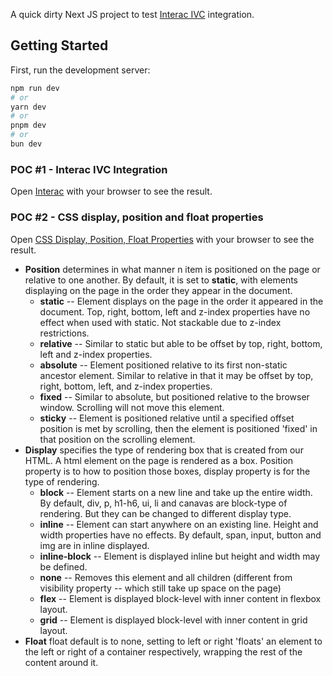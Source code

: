 A quick dirty Next JS project to test [Interac IVC](https://portal.pp.vids.dev/auth/sign-in) integration.

## Getting Started

First, run the development server:

```bash
npm run dev
# or
yarn dev
# or
pnpm dev
# or
bun dev
```

### POC #1 - Interac IVC Integration
Open [Interac](http://localhost:3000/interac) with your browser to see the result.

### POC #2 - CSS display, position and float properties
Open [CSS Display, Position, Float Properties](http://localhost:3000/css-display-position-float.html) with your browser to see the result.

- **Position** determines in what manner n item is positioned on the page or relative to one another. 
By default, it is set to **static**, with elements displaying on the page in the order they appear in the document.
  - **static** -- Element displays on the page in the order it appeared in the document. Top, right, bottom, left and z-index properties have no effect when used with static. Not stackable due to z-index restrictions.
  - **relative** -- Similar to static but able to be offset by top, right, bottom, left and z-index properties.
  - **absolute** -- Element positioned relative to its first non-static ancestor element. Similar to relative in that it may be offset by top, right, bottom, left, and z-index properties.
  - **fixed** -- Similar to absolute, but positioned relative to the browser window. Scrolling will not move this element.
  - **sticky** -- Element is positioned relative until a specified offset position is met by scrolling, then the element is positioned 'fixed' in that position on the scrolling element.
- **Display** specifies the type of rendering box that is created from our HTML. A html element on the page is rendered as a box. Position property is to how to position those boxes, display property is for the type of rendering.
  - **block** -- Element starts on a new line and take up the entire width. By default, div, p, h1-h6, ui, li and canavas are block-type of rendering. But they can be changed to different display type.
  - **inline** -- Element can start anywhere on an existing line. Height and width properties have no effects. By default, span, input, button and img are in inline displayed.
  - **inline-block** -- Element is displayed inline but height and width may be defined.
  - **none** -- Removes this element and all children (different from visibility property -- which still take up space on the page)
  - **flex** -- Element is displayed block-level with inner content in flexbox layout.
  - **grid** -- Element is displayed block-level with inner content in grid layout.
- **Float** float default is to none, setting to left or right 'floats' an element to the left or right of a container respectively, wrapping the rest of the content around it.

